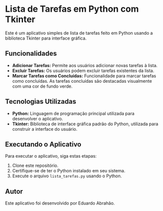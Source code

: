 # Lista de Tarefas em Python com Tkinter

Este é um aplicativo simples de lista de tarefas feito em Python usando a biblioteca Tkinter para interface gráfica.

## Funcionalidades

- **Adicionar Tarefas:** Permite aos usuários adicionar novas tarefas à lista.
- **Excluir Tarefas:** Os usuários podem excluir tarefas existentes da lista.
- **Marcar Tarefas como Concluídas:** Funcionalidade para marcar tarefas como concluídas. As tarefas concluídas são destacadas visualmente com uma cor de fundo verde.

## Tecnologias Utilizadas

- **Python:** Linguagem de programação principal utilizada para desenvolver o aplicativo.
- **Tkinter:** Biblioteca de interface gráfica padrão do Python, utilizada para construir a interface do usuário.

## Executando o Aplicativo

Para executar o aplicativo, siga estas etapas:

1. Clone este repositório.
2. Certifique-se de ter o Python instalado em seu sistema.
3. Execute o arquivo `lista_tarefas.py` usando o Python.

## Autor

Este aplicativo foi desenvolvido por Eduardo Abrahão.
